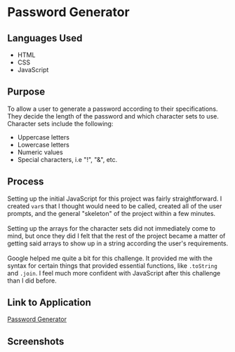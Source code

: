 # Password Generator

## Languages Used
* HTML
* CSS
* JavaScript

## Purpose
To allow a user to generate a password according to their specifications. They decide the length of the password and which character sets to use. Character sets include the following:
* Uppercase letters
* Lowercase letters
* Numeric values
* Special characters, i.e "!", "&", etc. 

## Process
Setting up the initial JavaScript for this project was fairly straightforward. I created `var`s that I thought would need to be called, created all of the user prompts, and the general "skeleton" of the project within a few minutes.<br/><br/>
Setting up the arrays for the character sets did not immediately come to mind, but once they did I felt that the rest of the project became a matter of getting said arrays to show up in a string according the user's requirements.<br/><br/>
Google helped me quite a bit for this challenge. It provided me with the syntax for certain things that provided essential functions, like `.toString` and `.join`.
I feel much more confident with JavaScript after this challenge than I did before.

## Link to Application
[Password Generator](https://loganmerchant.github.io/password-generator/)

## Screenshots
[Screenshot 1]: (./Develop/assets/images/screenshot-1.png)
[Screenshot 2]: (./Develop/assets/images/screenshot-2.png)
[Screenshot 3]: (./Develop/assets/images/screenshot-3.png)